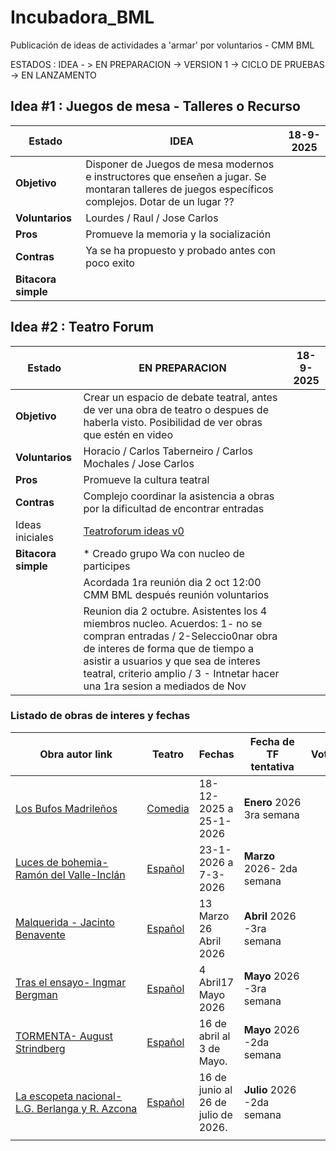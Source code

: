 # Incubadora_BML

Publicación de ideas de actividades a 'armar' por voluntarios - CMM BML

ESTADOS : IDEA - > EN PREPARACION -> VERSION 1 -> CICLO DE PRUEBAS -> EN LANZAMENTO

## Idea #1 : Juegos de mesa - Talleres o Recurso

| Estado              | IDEA                                                                                                                                               | 18-9-2025 |
| ------------------- | -------------------------------------------------------------------------------------------------------------------------------------------------- | --------- |
| **Objetivo**        | Disponer de Juegos de mesa modernos e instructores que enseñen a jugar. Se montaran talleres de juegos específicos complejos. Dotar de un lugar ?? |           |
| **Voluntarios**     | Lourdes / Raul / Jose Carlos                                                                                                                       |           |
| **Pros**            | Promueve la memoria y la socialización                                                                                                             |           |
| **Contras**         | Ya se ha propuesto y probado antes con poco exito                                                                                                  |           |
| **Bitacora simple** |                                                                                                                                                    |           |

## Idea #2 : Teatro Forum

| Estado              | EN PREPARACION                                                                                                                                                                                                                                                                | 18-9-2025 |
| ------------------- | ----------------------------------------------------------------------------------------------------------------------------------------------------------------------------------------------------------------------------------------------------------------------------- | --------- |
| **Objetivo**        | Crear un espacio de debate teatral, antes de ver una obra de teatro o despues de haberla visto. Posibilidad de ver obras que estén en video                                                                                                                                   |           |
| **Voluntarios**     | Horacio / Carlos Taberneiro / Carlos Mochales / Jose Carlos                                                                                                                                                                                                                   |           |
| **Pros**            | Promueve la cultura teatral                                                                                                                                                                                                                                                   |           |
| **Contras**         | Complejo coordinar la asistencia a obras por la dificultad de encontrar entradas                                                                                                                                                                                              |           |
| Ideas iniciales     | [Teatroforum ideas v0](./teatroforum_ideasv0.pdf)                                                                                                                                                                                                                             |           |
| **Bitacora simple** | * Creado grupo Wa con nucleo de participes                                                                                                                                                                                                                                    |           |
|                     | Acordada 1ra reunión dia 2 oct 12:00 CMM BML después reunión voluntarios                                                                                                                                                                                                      |           |
|                     | Reunion dia 2 octubre. Asistentes los 4 miembros nucleo. Acuerdos: 1- no se compran entradas / 2-Seleccio0nar obra de interes de forma que de tiempo a asistir a usuarios y que sea de interes teatral, criterio amplio / 3 - Intnetar hacer una 1ra sesion a mediados de Nov |           |

### Listado de obras de interes y fechas

| Obra autor link                                                                                     | Teatro                                         | Fechas                              | Fecha de TF tentativa      | Votos |
| --------------------------------------------------------------------------------------------------- | ---------------------------------------------- | ----------------------------------- | -------------------------- | ----- |
| [Los Bufos Madrileños](https://teatroclasico.inaem.gob.es/2025/06/10/los-bufos-madrilenos-3/)       | [Comedia](https://teatroclasico.inaem.gob.es/) | 18-12-2025 a 25-1-2026              | **Enero** 2026 3ra semana  |       |
| [Luces de bohemia- Ramón del Valle-Inclán](https://www.teatroespanol.es/luces-de-bohemia)           | [Español](https://www.teatroespanol.es/)       | 23-1-2026 a 7-3-2026                | **Marzo** 2026- 2da semana |       |
| [Malquerida - Jacinto Benavente](https://www.teatroespanol.es/malquerida)                           | [Español](https://www.teatroespanol.es/)       | 13 Marzo 26 Abril 2026              | **Abril** 2026 -3ra semana |       |
| [Tras el ensayo- Ingmar Bergman](https://www.teatroespanol.es/tras-el-ensayo)                       | [Español](https://www.teatroespanol.es/)       | 4 Abril17 Mayo 2026                 | **Mayo** 2026 -3ra semana  |       |
| [TORMENTA- August Strindberg](https://www.teatroespanol.es/tormenta)                                | [Español](https://www.teatroespanol.es/)       | 16 de abril al 3 de Mayo.           | **Mayo** 2026 -2da semana  |       |
| [La escopeta nacional-L.G. Berlanga y R. Azcona](https://www.teatroespanol.es/la-escopeta-nacional) | [Español](https://www.teatroespanol.es/)       | 16 de junio al 26 de julio de 2026. | **Julio** 2026 -2da semana |       |
|                                                                                                     |                                                |                                     |                            |       |
